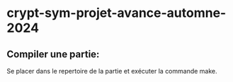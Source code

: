# crypt-sym-projet-avance-automne-2024
## Compiler une partie:
Se placer dans le repertoire de la partie et exécuter la commande make.

